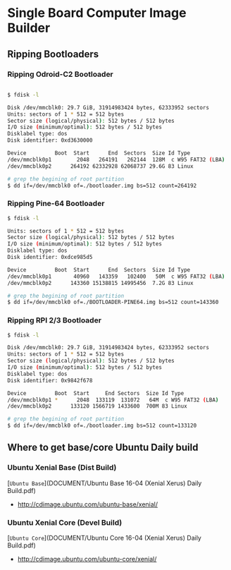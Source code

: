 # Single Board Computer Image Builder

## Ripping Bootloaders  

### Ripping Odroid-C2 Bootloader  

```sh

$ fdisk -l

Disk /dev/mmcblk0: 29.7 GiB, 31914983424 bytes, 62333952 sectors
Units: sectors of 1 * 512 = 512 bytes
Sector size (logical/physical): 512 bytes / 512 bytes
I/O size (minimum/optimal): 512 bytes / 512 bytes
Disklabel type: dos
Disk identifier: 0xd3630000

Device         Boot  Start      End  Sectors  Size Id Type
/dev/mmcblk0p1        2048   264191   262144  128M  c W95 FAT32 (LBA)
/dev/mmcblk0p2      264192 62332928 62068737 29.6G 83 Linux

# grep the begining of root partition
$ dd if=/dev/mmcblk0 of=./bootloader.img bs=512 count=264192
```

### Ripping Pine-64 Bootloader

```sh
$ fdisk -l

Units: sectors of 1 * 512 = 512 bytes
Sector size (logical/physical): 512 bytes / 512 bytes
I/O size (minimum/optimal): 512 bytes / 512 bytes
Disklabel type: dos
Disk identifier: 0xdce985d5

Device         Boot  Start      End  Sectors  Size Id Type
/dev/mmcblk0p1       40960   143359   102400   50M  c W95 FAT32 (LBA)
/dev/mmcblk0p2      143360 15138815 14995456  7.2G 83 Linux

# grep the begining of root partition
$ dd if=/dev/mmcblk0 of=./BOOTLOADER-PINE64.img bs=512 count=143360
```

### Ripping RPI 2/3 Bootloader

```sh
$ fdisk -l

Disk /dev/mmcblk0: 29.7 GiB, 31914983424 bytes, 62333952 sectors
Units: sectors of 1 * 512 = 512 bytes
Sector size (logical/physical): 512 bytes / 512 bytes
I/O size (minimum/optimal): 512 bytes / 512 bytes
Disklabel type: dos
Disk identifier: 0x9842f678

Device         Boot  Start     End Sectors  Size Id Type
/dev/mmcblk0p1 *      2048  133119  131072   64M  c W95 FAT32 (LBA)
/dev/mmcblk0p2      133120 1566719 1433600  700M 83 Linux

# grep the begining of root partition
$ dd if=/dev/mmcblk0 of=./bootloader.img bs=512 count=133120
```

## Where to get base/core Ubuntu Daily build

### Ubuntu Xenial Base (Dist Build)  

[`Ubuntu Base`](DOCUMENT/Ubuntu Base 16-04 (Xenial Xerus) Daily Build.pdf)  
- <http://cdimage.ubuntu.com/ubuntu-base/xenial/>

### Ubuntu Xenial Core (Devel Build)

[`Ubuntu Core`](DOCUMENT/Ubuntu Core 16-04 (Xenial Xerus) Daily Build.pdf)  
- <http://cdimage.ubuntu.com/ubuntu-core/xenial/>


